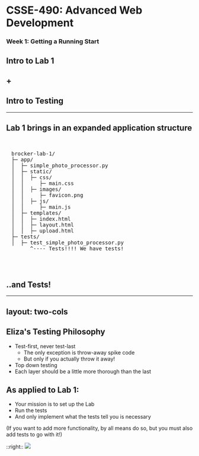 # CSSE-490: Advanced Web Development
### Week 1: Getting a Running Start

## Intro to Lab 1
## +
## Intro to Testing

---

## Lab 1 brings in an expanded application structure

<br>
<pre style="margin-left: 1em;">
brocker-lab-1/
├─ app/
│  ├─ simple_photo_processor.py
│  ├─ static/
│  │  ├─ css/
│  │     ├─ main.css
│  │  ├─ images/
│  │     ├─ favicon.png
│  │  ├─ js/
│  │     ├─ main.js
│  ├─ templates/
│  │  ├─ index.html
│  │  ├─ layout.html
│  │  ├─ upload.html
├─ tests/
│  ├─ test_simple_photo_processor.py
      ^---- Tests!!!! We have tests!
</pre>


<br>
<br>

## ..and Tests!

---
layout: two-cols
---

## Eliza's Testing Philosophy

* Test-first, never test-last
  * The only exception is throw-away spike code
  * But only if you actually throw it away!
* Top down testing
* Each layer should be a little more thorough than the last

## As applied to Lab 1:

* Your mission is to set up the Lab
* Run the tests
* And only implement what the tests tell you is necessary

(If you want to add more functionality, by all means do so, but you must also add tests to go with it!)



::right::
<a href='//sketchviz.com/@elizabrock/91fc6bc5e473e4067fd94261683bfe0b'><img src='https://sketchviz.com/@elizabrock/91fc6bc5e473e4067fd94261683bfe0b/81d7753f0e5a29d7d51bb0546e395addc15cdb3e.sketchy.png' style='max-width: 100%; max-height: 28em;'></a>
